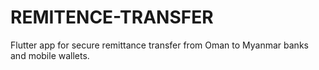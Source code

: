 # REMITENCE-TRANSFER
Flutter app for secure remittance transfer from Oman to Myanmar banks and mobile wallets.
